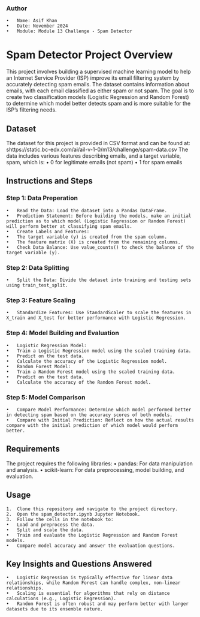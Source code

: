 ### Author

	•	Name: Asif Khan
	•	Date: November 2024
	•	Module: Module 13 Challenge - Spam Detector

# Spam Detector Project Overview

This project involves building a supervised machine learning model to help an Internet Service Provider (ISP) improve its email filtering system by accurately detecting spam emails. The dataset contains information about emails, with each email classified as either spam or not spam. The goal is to create two classification models (Logistic Regression and Random Forest) to determine which model better detects spam and is more suitable for the ISP’s filtering needs.

## Dataset

The dataset for this project is provided in CSV format and can be found at: shttps://static.bc-edx.com/ai/ail-v-1-0/m13/challenge/spam-data.csv The data includes various features describing emails, and a target variable, spam, which is:
	•	0 for legitimate emails (not spam)
	•	1 for spam emails

## Instructions and Steps

### Step 1: Data Preperation

	•	Read the Data: Load the dataset into a Pandas DataFrame.
	•	Prediction Statement: Before building the models, make an initial prediction as to which model (Logistic Regression or Random Forest) will perform better at classifying spam emails.
	•	Create Labels and Features:
	•	The target variable (y) is created from the spam column.
	•	The feature matrix (X) is created from the remaining columns.
	•	Check Data Balance: Use value_counts() to check the balance of the target variable (y).

### Step 2: Data Splitting

	•	Split the Data: Divide the dataset into training and testing sets using train_test_split.

### Step 3: Feature Scaling

	•	Standardize Features: Use StandardScaler to scale the features in X_train and X_test for better performance with Logistic Regression.

### Step 4: Model Building and Evaluation

	•	Logistic Regression Model:
	•	Train a Logistic Regression model using the scaled training data.
	•	Predict on the test data.
	•	Calculate the accuracy of the Logistic Regression model.
	•	Random Forest Model:
	•	Train a Random Forest model using the scaled training data.
	•	Predict on the test data.
	•	Calculate the accuracy of the Random Forest model.

### Step 5: Model Comparison

	•	Compare Model Performance: Determine which model performed better in detecting spam based on the accuracy scores of both models.
	•	Compare with Initial Prediction: Reflect on how the actual results compare with the initial prediction of which model would perform better.

## Requirements

The project requires the following libraries:
	•	pandas: For data manipulation and analysis.
	•	scikit-learn: For data preprocessing, model building, and evaluation.

## Usage

	1.	Clone this repository and navigate to the project directory.
	2.	Open the spam_detector.ipynb Jupyter Notebook.
	3.	Follow the cells in the notebook to:
	•	Load and preprocess the data.
	•	Split and scale the data.
	•	Train and evaluate the Logistic Regression and Random Forest models.
	•	Compare model accuracy and answer the evaluation questions.


## Key Insights and Questions Answered

	•	Logistic Regression is typically effective for linear data relationships, while Random Forest can handle complex, non-linear relationships.
	•	Scaling is essential for algorithms that rely on distance calculations (e.g., Logistic Regression).
	•	Random Forest is often robust and may perform better with larger datasets due to its ensemble nature.


